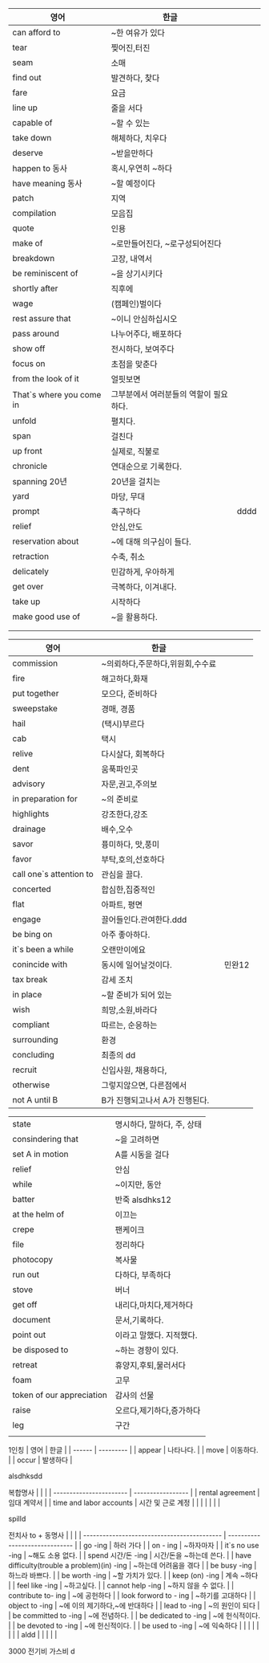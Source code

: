 | 영어                     | 한글                                   |      |
| ------------------------ | -------------------------------------- | ---- |
| can afford to            | ~한 여유가 있다                        |      |
| tear                     | 찢어진,터진                            |      |
| seam                     | 소매                                   |      |
| find out                 | 발견하다, 찾다                         |      |
| fare                     | 요금                                   |      |
| line up                  | 줄을 서다                              |      |
| capable of               | ~할 수 있는                            |      |
| take down                | 해체하다, 치우다                       |      |
| deserve                  | ~받을만하다                            |      |
| happen to  동사          | 혹시,우연히  ~하다                             |      |
| have meaning 동사        | ~할 예정이다                           |      |
| patch                    | 지역                                   |      |
| compilation              | 모음집                                 |      |
| quote                    | 인용                                   |      |
| make of                  | ~로만들어진다, ~로구성되어진다         |      |
| breakdown                | 고장, 내역서                           |      |
| be reminiscent of        | ~을 상기시키다                         |      |
| shortly after            | 직후에                                 |      |
| wage                     | (캠페인)벌이다                         |      |
| rest assure that         | ~이니 안심하십시오                     |      |
| pass around              | 나누어주다, 배포하다                   |      |
| show off                 | 전시하다, 보여주다                     |      |
| focus on                 | 초점을 맞춘다                          |      |
| from the look of it      | 얼핏보면                               |      |
| That`s where you come in | 그부분에서 여러분들의 역할이 필요하다. |      |
| unfold                   | 펼치다.                                |      |
| span                     | 걸친다                                 |      |
| up front                 | 실제로, 직불로                         |      |
| chronicle                | 연대순으로 기록한다.                   |      |
| spanning      20년       | 20년을 걸치는                          |      |
| yard                     | 마당, 무대                             |      |
| prompt                   | 촉구하다                               | dddd |
| relief                   | 안심,안도                              |      |
| reservation about        | ~에 대해 의구심이 들다.                |      |
| retraction               | 수축, 취소                             |      |
| delicately               | 민감하게, 우아하게                     |      |
| get over                 | 극복하다, 이겨내다.                    |      |
| take up                  | 시작하다                               |      |
| make good use of         | ~을 활용하다.                          |      |
|                          |                                        |      |
|                          |                                        |      |



| 영어                    | 한글                             |        |
| ----------------------- | -------------------------------- | ------ |
| commission              | ~의뢰하다,주문하다,위원회,수수료 |        |
| fire                    | 해고하다,화재                    |        |
| put together            | 모으다, 준비하다                 |        |
| sweepstake              | 경매, 경품                       |        |
| hail                    | (택시)부르다                     |        |
| cab                     | 택시                             |        |
| relive                  | 다시살다, 회복하다               |        |
| dent                    | 움푹파인곳                       |        |
| advisory                | 자문,권고,주의보                 |        |
| in preparation for      | ~의 준비로                       |        |
| highlights              | 강조한다,강조                    |        |
| drainage                | 배수,오수                        |        |
| savor                   | 퓽미하다, 맛,풍미                |        |
| favor                   | 부탁,호의,선호하다               |        |
| call one`s attention to | 관심을 끌다.                     |        |
| concerted               | 합심한,집중적인                  |        |
| flat                    | 아파트, 평면                     |        |
| engage                  | 끌어들인다.관여한다.ddd          |        |
| be bing on              | 아주 좋아하다.                   |        |
| it`s been a while       | 오랜만이에요                     |        |
| conincide with          | 동시에 일어날것이다.             | 민완12 |
| tax break               | 감세 조치                        |        |
| in place                | ~할 준비가 되어 있는             |        |
| wish                    | 희망,소원,바라다                 |        |
| compliant               | 따르는, 순응하는                 |        |
| surrounding             | 환경                             |        |
| concluding              | 최종의   dd                 |        |
| recruit                 | 신입사원, 채용하다,              |        |
| otherwise               | 그렇지않으면, 다른점에서         |        |
| not A until B                        |  B가 진행되고나서 A가 진행된다.                                |        |



|                           |                            |
| ------------------------- | -------------------------- |
| state                     | 명시하다, 말하다, 주, 상태 |
| consindering that         | ~을 고려하면               |
| set A in motion           | A를 시동을 걸다            |
| relief                    | 안심                       |
| while                     | ~이지만, 동안              |
| batter                    | 반죽          alsdhks12    |
| at the helm of            | 이끄는                     |
| crepe                     | 팬케이크                   |
| file                      | 정리하다                   |
| photocopy                 | 복사물                     |
| run out                   | 다하다, 부족하다           |
| stove                     | 버너                       |
| get off                   | 내리다,마치다,제거하다     |
| document                  | 문서,기록하다.             |
| point out                 | 이라고 말했다. 지적했다.   |
| be disposed to            | ~하는 경향이 있다.         |
| retreat                   | 휴양지,후퇴,물러서다       |
| foam                      | 고무                       |
| token of our appreciation | 감사의 선물                |
| raise                     | 오르다,제기하다,증가하다   |
| leg                       | 구간                       | 
|                           |                            |



1인칭
| 영어   | 한글      |
| ------ | --------- |
| appear | 나타나다. |
| move   | 이동하다. |
| occur  | 발생하다  |


alsdhksdd

복합명사
|                         |                   |
| ----------------------- | ----------------- |
| rental agreement        | 임대 계약서       |
| time and labor accounts | 시간 및 근로 계정 |
|                         |                   |
|                         |                   |

spilld



전치사 to + 동명사
|                                             |                                |
| ------------------------------------------- | ------------------------------ |
| go -ing                                     | 하러 가다                      |
| on - ing                                    | ~하자마자                      |
| it`s no use -ing                            | ~해도 소용 없다.               |
| spend 시간/돈 -ing                          | 시간/돈을 ~하는데 쓴다.        |
| have difficulty(trouble a problem)(in) -ing | ~하는데 어려움을 겪다          |
| be busy -ing                                | 하느라 바쁘다.                 |
| be worth -ing                               | ~할 가치가 있다.               |
| keep (on) -ing                              | 계속 ~하다                     |
| feel like -ing                              | ~하고싶다.                     |
| cannot help -ing                            | ~하지 않을 수 없다.            |
| contribute to- ing                          | ~에 공헌하다                   |
| look forword to - ing                       | ~하기를 고대하다               |
| object to -ing                              | ~에 이의 제기하다,~에 반대하다 |
| lead to -ing                                | ~의 원인이 되다                |
| be committed to -ing                        | ~에 전념하다.                  |
| be dedicated to -ing                        | ~에 헌식적이다.                |
| be devoted to -ing                          | ~에 헌신적이다.                |
| be used to -ing                             | ~에 익숙하다                   |
|                                             |                                |
|                                             |                                |
|                        aldd                      |                                |
|                                             |                                |



3000
전기비
가스비
d
